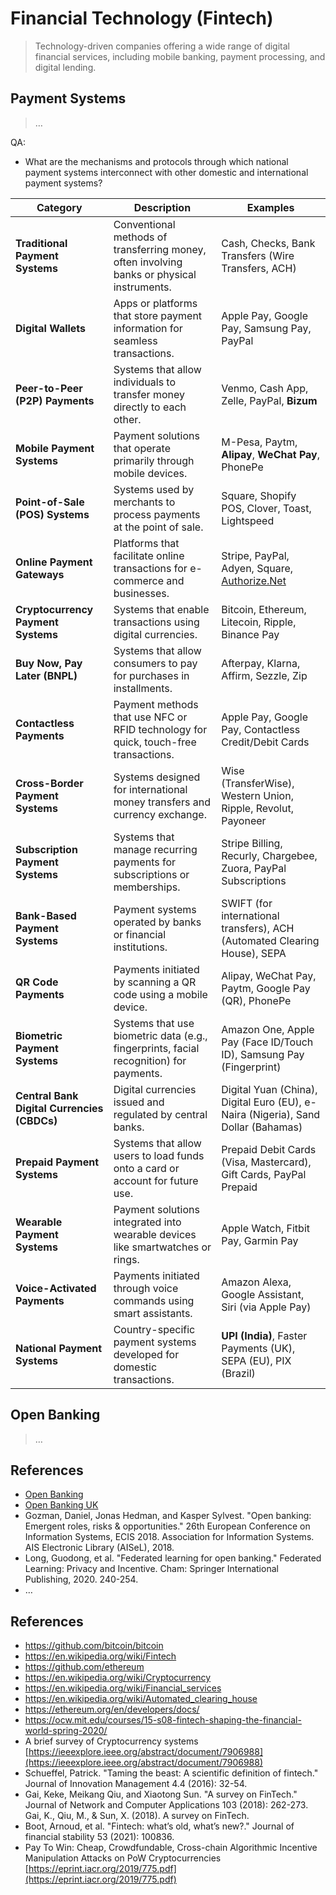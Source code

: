 # Financial Technology (Fintech)


> Technology-driven companies offering a wide range of digital financial services, including mobile banking, payment processing, and digital lending.
> 

## Payment Systems

> …

QA:

- What are the mechanisms and protocols through which national payment systems interconnect with other domestic and international payment systems?


| **Category** | **Description** | **Examples** |
| --- | --- | --- |
| **Traditional Payment Systems** | Conventional methods of transferring money, often involving banks or physical instruments. | Cash, Checks, Bank Transfers (Wire Transfers, ACH) |
| **Digital Wallets** | Apps or platforms that store payment information for seamless transactions. | Apple Pay, Google Pay, Samsung Pay, PayPal |
| **Peer-to-Peer (P2P) Payments** | Systems that allow individuals to transfer money directly to each other. | Venmo, Cash App, Zelle, PayPal, **Bizum** |
| **Mobile Payment Systems** | Payment solutions that operate primarily through mobile devices. | M-Pesa, Paytm, **Alipay**, **WeChat Pay**, PhonePe |
| **Point-of-Sale (POS) Systems** | Systems used by merchants to process payments at the point of sale. | Square, Shopify POS, Clover, Toast, Lightspeed |
| **Online Payment Gateways** | Platforms that facilitate online transactions for e-commerce and businesses. | Stripe, PayPal, Adyen, Square, [Authorize.Net](http://authorize.net/) |
| **Cryptocurrency Payment Systems** | Systems that enable transactions using digital currencies. | Bitcoin, Ethereum, Litecoin, Ripple, Binance Pay |
| **Buy Now, Pay Later (BNPL)** | Systems that allow consumers to pay for purchases in installments. | Afterpay, Klarna, Affirm, Sezzle, Zip |
| **Contactless Payments** | Payment methods that use NFC or RFID technology for quick, touch-free transactions. | Apple Pay, Google Pay, Contactless Credit/Debit Cards |
| **Cross-Border Payment Systems** | Systems designed for international money transfers and currency exchange. | Wise (TransferWise), Western Union, Ripple, Revolut, Payoneer |
| **Subscription Payment Systems** | Systems that manage recurring payments for subscriptions or memberships. | Stripe Billing, Recurly, Chargebee, Zuora, PayPal Subscriptions |
| **Bank-Based Payment Systems** | Payment systems operated by banks or financial institutions. | SWIFT (for international transfers), ACH (Automated Clearing House), SEPA |
| **QR Code Payments** | Payments initiated by scanning a QR code using a mobile device. | Alipay, WeChat Pay, Paytm, Google Pay (QR), PhonePe |
| **Biometric Payment Systems** | Systems that use biometric data (e.g., fingerprints, facial recognition) for payments. | Amazon One, Apple Pay (Face ID/Touch ID), Samsung Pay (Fingerprint) |
| **Central Bank Digital Currencies (CBDCs)** | Digital currencies issued and regulated by central banks. | Digital Yuan (China), Digital Euro (EU), e-Naira (Nigeria), Sand Dollar (Bahamas) |
| **Prepaid Payment Systems** | Systems that allow users to load funds onto a card or account for future use. | Prepaid Debit Cards (Visa, Mastercard), Gift Cards, PayPal Prepaid |
| **Wearable Payment Systems** | Payment solutions integrated into wearable devices like smartwatches or rings. | Apple Watch, Fitbit Pay, Garmin Pay |
| **Voice-Activated Payments** | Payments initiated through voice commands using smart assistants. | Amazon Alexa, Google Assistant, Siri (via Apple Pay) |
| **National Payment Systems** | Country-specific payment systems developed for domestic transactions. | **UPI (India)**, Faster Payments (UK), SEPA (EU), PIX (Brazil) |

## **Open Banking**

> …

## References

- [Open Banking](https://en.wikipedia.org/wiki/Open_banking)
- [Open Banking UK](https://www.openbanking.org.uk/)
- Gozman, Daniel, Jonas Hedman, and Kasper Sylvest. "Open banking: Emergent roles, risks & opportunities." 26th European Conference on Information Systems, ECIS 2018. Association for Information Systems. AIS Electronic Library (AISeL), 2018.
- Long, Guodong, et al. "Federated learning for open banking." Federated Learning: Privacy and Incentive. Cham: Springer International Publishing, 2020. 240-254.
- …

## References

- https://github.com/bitcoin/bitcoin
- https://en.wikipedia.org/wiki/Fintech
- https://github.com/ethereum
- https://en.wikipedia.org/wiki/Cryptocurrency
- https://en.wikipedia.org/wiki/Financial_services
- https://en.wikipedia.org/wiki/Automated_clearing_house
- https://ethereum.org/en/developers/docs/
- https://ocw.mit.edu/courses/15-s08-fintech-shaping-the-financial-world-spring-2020/
- A brief survey of Cryptocurrency systems
[https://ieeexplore.ieee.org/abstract/document/7906988](https://ieeexplore.ieee.org/abstract/document/7906988)
- Schueffel, Patrick. "Taming the beast: A scientific definition of fintech." Journal of Innovation Management 4.4 (2016): 32-54.
- Gai, Keke, Meikang Qiu, and Xiaotong Sun. "A survey on FinTech." Journal of Network and Computer Applications 103 (2018): 262-273.
Gai, K., Qiu, M., & Sun, X. (2018). A survey on FinTech.
- Boot, Arnoud, et al. "Fintech: what’s old, what’s new?." Journal of financial stability 53 (2021): 100836.
- Pay To Win: Cheap, Crowdfundable, Cross-chain Algorithmic Incentive Manipulation Attacks on PoW Cryptocurrencies
[https://eprint.iacr.org/2019/775.pdf](https://eprint.iacr.org/2019/775.pdf)